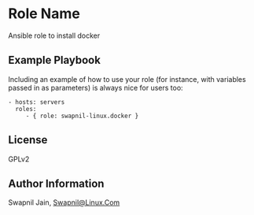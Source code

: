 Role Name
=========

Ansible role to install docker


Example Playbook
----------------

Including an example of how to use your role (for instance, with variables passed in as parameters) is always nice for users too:

    - hosts: servers
      roles:
         - { role: swapnil-linux.docker }

License
-------

GPLv2

Author Information
------------------

Swapnil Jain, Swapnil@Linux.Com
